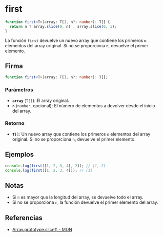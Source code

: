 # first

```typescript
function first<T>(array: T[], n?: number): T[] {
  return n ? array.slice(0, n) : array.slice(0, 1);
}
```

La función `first` devuelve un nuevo array que contiene los primeros `n` elementos del array original. Si no se proporciona `n`, devuelve el primer elemento.

## Firma

```typescript
function first<T>(array: T[], n?: number): T[];
```

### Parámetros

- **`array`** (`T[]`): El array original.
- **`n`** (`number`, opcional): El número de elementos a devolver desde el inicio del array.

### Retorno

- **`T[]`**: Un nuevo array que contiene los primeros `n` elementos del array original. Si no se proporciona `n`, devuelve el primer elemento.

## Ejemplos

```typescript
console.log(first([1, 2, 3, 4], 2)); // [1, 2]
console.log(first([1, 2, 3, 4])); // [1]
```

## Notas

- Si `n` es mayor que la longitud del array, se devuelve todo el array.
- Si no se proporciona `n`, la función devuelve el primer elemento del array.

## Referencias

- [Array.prototype.slice() - MDN](https://developer.mozilla.org/es/docs/Web/JavaScript/Reference/Global_Objects/Array/slice)
